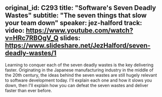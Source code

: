 original_id: C293
title: "Software's Seven Deadly Wastes"
subtitle: "The seven things that slow your team down"
speaker: jez-halford
track: 
video: https://www.youtube.com/watch?v=HRc7RBOgV_Q
slides: https://www.slideshare.net/JezHalford/seven-deadly-wastes/1
---
Learning to conquer each of the seven deadly wastes is the key delivering faster. Originating in the Japanese manufacturing industry in the middle of the 20th century, the ideas behind the seven wastes are still hugely relevant to software development today. I'll explain each one and how it slows you down, then I'll explain how you can defeat the seven wastes and deliver faster than ever before.
